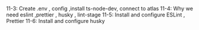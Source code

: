11-3: Create .env , config ,install ts-node-dev, connect to atlas
11-4: Why we need eslint ,prettier , husky , lint-stage
11-5: Install and configure ESLint , Prettier
11-6: Install and configure husky
